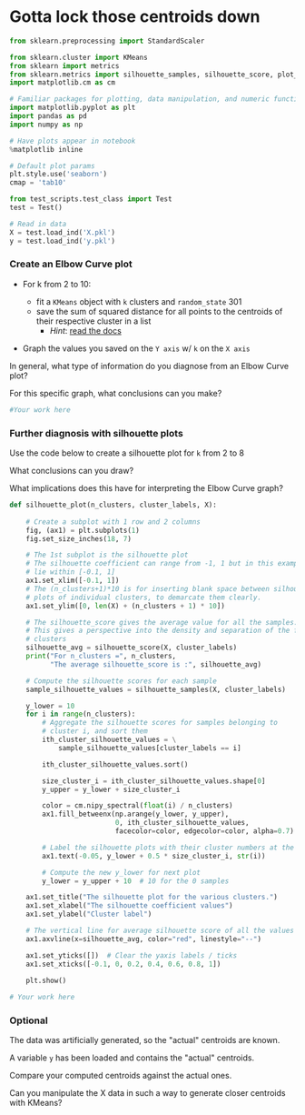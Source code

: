 # Gotta lock those centroids down


```python
from sklearn.preprocessing import StandardScaler

from sklearn.cluster import KMeans
from sklearn import metrics
from sklearn.metrics import silhouette_samples, silhouette_score, plot_confusion_matrix
import matplotlib.cm as cm

# Familiar packages for plotting, data manipulation, and numeric functions
import matplotlib.pyplot as plt
import pandas as pd
import numpy as np

# Have plots appear in notebook
%matplotlib inline

# Default plot params
plt.style.use('seaborn')
cmap = 'tab10'

from test_scripts.test_class import Test
test = Test()

# Read in data
X = test.load_ind('X.pkl')
y = test.load_ind('y.pkl')
```

### Create an Elbow Curve plot

- For k from 2 to 10:
  - fit a `KMeans` object with `k` clusters and `random_state` 301
  - save the sum of squared distance for all points to the centroids of their respective cluster in a list
    - *Hint*: [read the docs](https://scikit-learn.org/stable/modules/generated/sklearn.cluster.KMeans.html)
    
    
- Graph the values you saved on the `Y axis` w/ `k` on the `X axis`

In general, what type of information do you diagnose from an Elbow Curve plot?

For this specific graph, what conclusions can you make?


```python
#Your work here
```

### Further diagnosis with silhouette plots

Use the code below to create a silhouette plot for `k` from 2 to 8

What conclusions can you draw?

What implications does this have for interpreting the Elbow Curve graph?


```python
def silhouette_plot(n_clusters, cluster_labels, X):
    
    # Create a subplot with 1 row and 2 columns
    fig, (ax1) = plt.subplots(1)
    fig.set_size_inches(18, 7)

    # The 1st subplot is the silhouette plot
    # The silhouette coefficient can range from -1, 1 but in this example all
    # lie within [-0.1, 1]
    ax1.set_xlim([-0.1, 1])
    # The (n_clusters+1)*10 is for inserting blank space between silhouette
    # plots of individual clusters, to demarcate them clearly.
    ax1.set_ylim([0, len(X) + (n_clusters + 1) * 10])

    # The silhouette_score gives the average value for all the samples.
    # This gives a perspective into the density and separation of the formed
    # clusters
    silhouette_avg = silhouette_score(X, cluster_labels)
    print("For n_clusters =", n_clusters,
          "The average silhouette_score is :", silhouette_avg)

    # Compute the silhouette scores for each sample
    sample_silhouette_values = silhouette_samples(X, cluster_labels)

    y_lower = 10
    for i in range(n_clusters):
        # Aggregate the silhouette scores for samples belonging to
        # cluster i, and sort them
        ith_cluster_silhouette_values = \
            sample_silhouette_values[cluster_labels == i]

        ith_cluster_silhouette_values.sort()

        size_cluster_i = ith_cluster_silhouette_values.shape[0]
        y_upper = y_lower + size_cluster_i

        color = cm.nipy_spectral(float(i) / n_clusters)
        ax1.fill_betweenx(np.arange(y_lower, y_upper),
                          0, ith_cluster_silhouette_values,
                          facecolor=color, edgecolor=color, alpha=0.7)

        # Label the silhouette plots with their cluster numbers at the middle
        ax1.text(-0.05, y_lower + 0.5 * size_cluster_i, str(i))

        # Compute the new y_lower for next plot
        y_lower = y_upper + 10  # 10 for the 0 samples

    ax1.set_title("The silhouette plot for the various clusters.")
    ax1.set_xlabel("The silhouette coefficient values")
    ax1.set_ylabel("Cluster label")

    # The vertical line for average silhouette score of all the values
    ax1.axvline(x=silhouette_avg, color="red", linestyle="--")

    ax1.set_yticks([])  # Clear the yaxis labels / ticks
    ax1.set_xticks([-0.1, 0, 0.2, 0.4, 0.6, 0.8, 1])
    
    plt.show()
```


```python
# Your work here
```

### Optional

The data was artificially generated, so the "actual" centroids
are known.

A variable `y` has been loaded and contains the "actual" centroids.  

Compare your computed centroids against the actual ones.

Can you manipulate the X data in such a way to generate closer
centroids with KMeans?


```python

```
